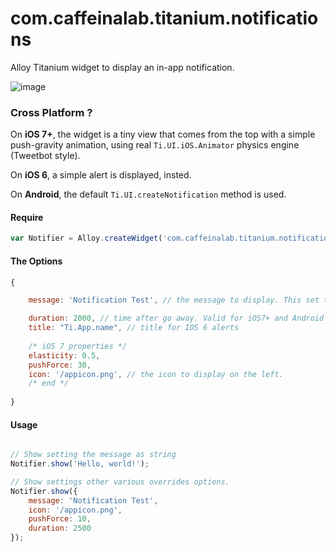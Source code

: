 com.caffeinalab.titanium.notifications
====================================

Alloy Titanium widget to display an in-app notification.

![image](http://cl.ly/image/2j462U291g3e/b.gif)

### Cross Platform ?

On **iOS 7+**, the widget is a tiny view that comes from the top with a simple push-gravity animation, using real `Ti.UI.iOS.Animator` physics engine (Tweetbot style).

On **iOS 6**, a simple alert is displayed, insted.

On **Android**, the default `Ti.UI.createNotification` method is used.


#### Require

```javascript
var Notifier = Alloy.createWidget('com.caffeinalab.titanium.notifications', /* options */);
```

#### The Options

```javascript
{

	message: 'Notification Test', // the message to display. This set the global message.

	duration: 2000, // time after go away. Valid for iOS7+ and Android
	title: "Ti.App.name", // title for IOS 6 alerts
	
	/* iOS 7 properties */
	elasticity: 0.5,
	pushForce: 30, 
	icon: '/appicon.png', // the icon to display on the left.
	/* end */
	
}
```

#### Usage

```javascript

// Show setting the message as string
Notifier.show('Hello, world!');

// Show settings other various overrides options.
Notifier.show({
	message: 'Notification Test', 
	icon: '/appicon.png',
	pushForce: 10,
	duration: 2500
});

```

